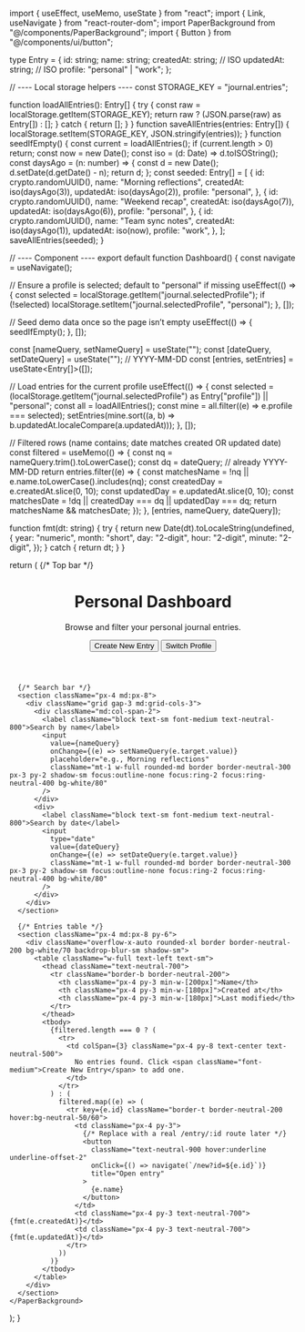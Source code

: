 import { useEffect, useMemo, useState } from "react";
import { Link, useNavigate } from "react-router-dom";
import PaperBackground from "@/components/PaperBackground";
import { Button } from "@/components/ui/button";

type Entry = {
  id: string;
  name: string;
  createdAt: string;    // ISO
  updatedAt: string;    // ISO
  profile: "personal" | "work";
};

// ---- Local storage helpers ----
const STORAGE_KEY = "journal.entries";

function loadAllEntries(): Entry[] {
  try {
    const raw = localStorage.getItem(STORAGE_KEY);
    return raw ? (JSON.parse(raw) as Entry[]) : [];
  } catch {
    return [];
  }
}
function saveAllEntries(entries: Entry[]) {
  localStorage.setItem(STORAGE_KEY, JSON.stringify(entries));
}
function seedIfEmpty() {
  const current = loadAllEntries();
  if (current.length > 0) return;
  const now = new Date();
  const iso = (d: Date) => d.toISOString();
  const daysAgo = (n: number) => {
    const d = new Date();
    d.setDate(d.getDate() - n);
    return d;
  };
  const seeded: Entry[] = [
    {
      id: crypto.randomUUID(),
      name: "Morning reflections",
      createdAt: iso(daysAgo(3)),
      updatedAt: iso(daysAgo(2)),
      profile: "personal",
    },
    {
      id: crypto.randomUUID(),
      name: "Weekend recap",
      createdAt: iso(daysAgo(7)),
      updatedAt: iso(daysAgo(6)),
      profile: "personal",
    },
    {
      id: crypto.randomUUID(),
      name: "Team sync notes",
      createdAt: iso(daysAgo(1)),
      updatedAt: iso(now),
      profile: "work",
    },
  ];
  saveAllEntries(seeded);
}

// ---- Component ----
export default function Dashboard() {
  const navigate = useNavigate();

  // Ensure a profile is selected; default to "personal" if missing
  useEffect(() => {
    const selected = localStorage.getItem("journal.selectedProfile");
    if (!selected) localStorage.setItem("journal.selectedProfile", "personal");
  }, []);

  // Seed demo data once so the page isn’t empty
  useEffect(() => {
    seedIfEmpty();
  }, []);

  const [nameQuery, setNameQuery] = useState("");
  const [dateQuery, setDateQuery] = useState(""); // YYYY-MM-DD
  const [entries, setEntries] = useState<Entry[]>([]);

  // Load entries for the current profile
  useEffect(() => {
    const selected = (localStorage.getItem("journal.selectedProfile") as Entry["profile"]) || "personal";
    const all = loadAllEntries();
    const mine = all.filter((e) => e.profile === selected);
    setEntries(mine.sort((a, b) => b.updatedAt.localeCompare(a.updatedAt)));
  }, []);

  // Filtered rows (name contains; date matches created OR updated date)
  const filtered = useMemo(() => {
    const nq = nameQuery.trim().toLowerCase();
    const dq = dateQuery; // already YYYY-MM-DD
    return entries.filter((e) => {
      const matchesName = !nq || e.name.toLowerCase().includes(nq);
      const createdDay = e.createdAt.slice(0, 10);
      const updatedDay = e.updatedAt.slice(0, 10);
      const matchesDate = !dq || createdDay === dq || updatedDay === dq;
      return matchesName && matchesDate;
    });
  }, [entries, nameQuery, dateQuery]);

  function fmt(dt: string) {
    try {
      return new Date(dt).toLocaleString(undefined, {
        year: "numeric",
        month: "short",
        day: "2-digit",
        hour: "2-digit",
        minute: "2-digit",
      });
    } catch {
      return dt;
    }
  }

  return (
    <PaperBackground>
      {/* Top bar */}
      <header className="flex flex-col gap-3 md:flex-row md:items-center md:justify-between px-4 md:px-8 py-4">
        <div>
          <h1 className="text-2xl font-semibold text-neutral-900">Personal Dashboard</h1>
          <p className="text-sm text-neutral-600">Browse and filter your personal journal entries.</p>
        </div>
        <div className="flex items-center gap-2">
          <Button asChild>
            <Link to="/new">Create New Entry</Link>
          </Button>
          <Button variant="ghost" asChild className="bg-white/60 hover:bg-white">
            <Link to="/profiles">Switch Profile</Link>
          </Button>
        </div>
      </header>

      {/* Search bar */}
      <section className="px-4 md:px-8">
        <div className="grid gap-3 md:grid-cols-3">
          <div className="md:col-span-2">
            <label className="block text-sm font-medium text-neutral-800">Search by name</label>
            <input
              value={nameQuery}
              onChange={(e) => setNameQuery(e.target.value)}
              placeholder="e.g., Morning reflections"
              className="mt-1 w-full rounded-md border border-neutral-300 px-3 py-2 shadow-sm focus:outline-none focus:ring-2 focus:ring-neutral-400 bg-white/80"
            />
          </div>
          <div>
            <label className="block text-sm font-medium text-neutral-800">Search by date</label>
            <input
              type="date"
              value={dateQuery}
              onChange={(e) => setDateQuery(e.target.value)}
              className="mt-1 w-full rounded-md border border-neutral-300 px-3 py-2 shadow-sm focus:outline-none focus:ring-2 focus:ring-neutral-400 bg-white/80"
            />
          </div>
        </div>
      </section>

      {/* Entries table */}
      <section className="px-4 md:px-8 py-6">
        <div className="overflow-x-auto rounded-xl border border-neutral-200 bg-white/70 backdrop-blur-sm shadow-sm">
          <table className="w-full text-left text-sm">
            <thead className="text-neutral-700">
              <tr className="border-b border-neutral-200">
                <th className="px-4 py-3 min-w-[200px]">Name</th>
                <th className="px-4 py-3 min-w-[180px]">Created at</th>
                <th className="px-4 py-3 min-w-[180px]">Last modified</th>
              </tr>
            </thead>
            <tbody>
              {filtered.length === 0 ? (
                <tr>
                  <td colSpan={3} className="px-4 py-8 text-center text-neutral-500">
                    No entries found. Click <span className="font-medium">Create New Entry</span> to add one.
                  </td>
                </tr>
              ) : (
                filtered.map((e) => (
                  <tr key={e.id} className="border-t border-neutral-200 hover:bg-neutral-50/60">
                    <td className="px-4 py-3">
                      {/* Replace with a real /entry/:id route later */}
                      <button
                        className="text-neutral-900 hover:underline underline-offset-2"
                        onClick={() => navigate(`/new?id=${e.id}`)}
                        title="Open entry"
                      >
                        {e.name}
                      </button>
                    </td>
                    <td className="px-4 py-3 text-neutral-700">{fmt(e.createdAt)}</td>
                    <td className="px-4 py-3 text-neutral-700">{fmt(e.updatedAt)}</td>
                  </tr>
                ))
              )}
            </tbody>
          </table>
        </div>
      </section>
    </PaperBackground>
  );
}
